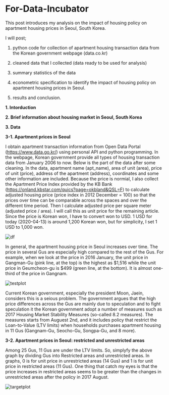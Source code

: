 # For-Data-Incubator

This post introduces my analysis on the impact of housing policy on apartment housing prices in Seoul, South Korea.

I will post; 

1) python code for collection of apartment housing transaction data from the Korean government webpage (data.co.kr)

2) cleaned data that I collected (data ready to be used for analysis)

3) summary statistics of the data

4) econometric specification to identify the impact of housing policy on apartment housing prices in Seoul.

6) results and conclusion.



**1. Intorduction**


**2. Brief information about housing market in Seoul, South Korea**

**3. Data** 

**3-1. Apartment prices in Seoul**

I obtain apartment transaction information from Open Data Portal (https://www.data.go.kr/) using personal API and python programming. In the webpage, Korean government provide all types of housing transaction data from January 2006 to now. Below is the part of the data after some cleaning. In the data, apartment name (apt_name), area of unit (area), price of unit (price), address of the apartment (address), coordinates and some other information are included. Because the price is normial, I also collect the Apartment Price Index provided by the KB Bank (https://onland.kbstar.com/quics?page=okbland&QSL=F) to calculate adjusted housing price (price index in 2012 December = 100) so that the prices over time can be comparable across the spaces and over the different time period. Then I calculate adjusted price per square meter (adjusted price / area). I will call this as unit price for the remaining article. Since the price is Korean won, I have to convert won to USD. 1 USD for today (2020-04-13) is around 1,200 Korean won, but for simplicity, I set 1 USD to 1,000 won.

![df](https://user-images.githubusercontent.com/62204139/79158997-281b6980-7d8c-11ea-85e7-6fe1eb551217.png)


In general, the apartment housing price in Seoul increases over time. The price in several Gus are especially high compared to the rest of the Gus. For example, when we look at the price in 2016 January, the unit price in Gangman-Gu (pink line, at the top) is the highest as $1,516 while the unit price in Geumcheon-gu is $499 (green line, at the bottom). It is almost one-third of the price in Gangnam.  

![testplot](https://user-images.githubusercontent.com/62204139/79156383-a295ba80-7d87-11ea-8336-f818b9397e67.png)

Current Korean government, especially the president Moon, Jaein, considers this is a seious problem. The government argues that the high price differences across the Gus are mainly due to speculation and to fight speculation it the Korean government adopt a number of measures such as 2017 Housing Market Stability Measures (so-called 8.2 measures). The measures starts from Auguest 2nd, and it includes policy that restrict the Loan-to-Value (LTV limits) when households purchases apartment housing in 11 Gus (Gangnam-Gu, Seocho-Gu, Songpa-Gu, and 8 more).

**3-2. Apartment prices in Seoul: restricted and unrestricted areas**


Among 25 Gus, 11 Gus are under the LTV limits. So, simplyfy the above graph by dividing Gus into Restricted areas and unrestricted areas. In graphs, 0 is for unit price in unrestricted areas (14 Gus) and 1 is for unit price in restricted areas (11 Gus). One thing that catch my eyes is that the price increases in restricted areas seems to be greater than the changes in unrestricted areas after the policy in 2017 August.

![targetplot](https://user-images.githubusercontent.com/62204139/79161081-b9d8a600-7d8f-11ea-8529-d5b0a781cf25.png)




